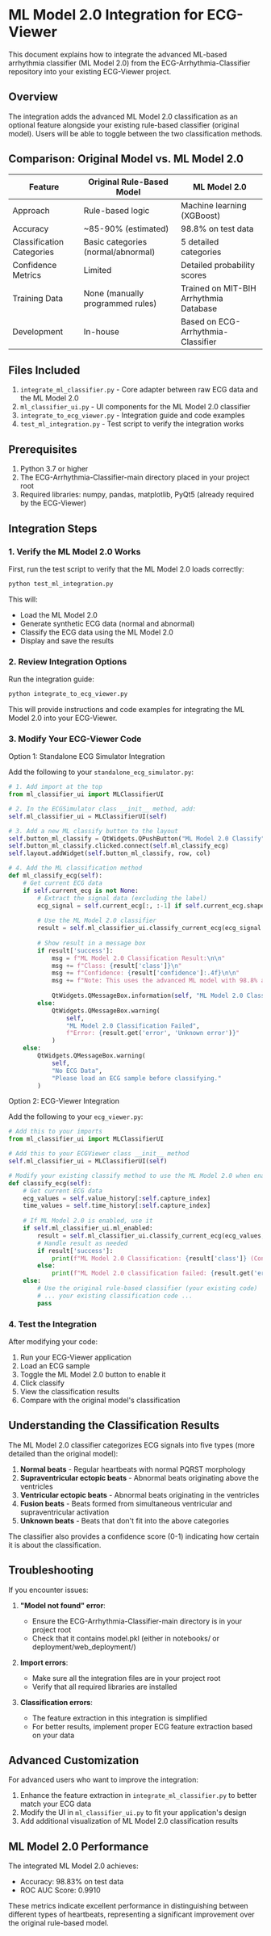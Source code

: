 # ML Model 2.0 Integration for ECG-Viewer

This document explains how to integrate the advanced ML-based arrhythmia classifier (ML Model 2.0) from the ECG-Arrhythmia-Classifier repository into your existing ECG-Viewer project.

## Overview

The integration adds the advanced ML Model 2.0 classification as an optional feature alongside your existing rule-based classifier (original model). Users will be able to toggle between the two classification methods.

## Comparison: Original Model vs. ML Model 2.0

| Feature | Original Rule-Based Model | ML Model 2.0 |
|---------|---------------------------|--------------|
| Approach | Rule-based logic | Machine learning (XGBoost) |
| Accuracy | ~85-90% (estimated) | 98.8% on test data |
| Classification Categories | Basic categories (normal/abnormal) | 5 detailed categories |
| Confidence Metrics | Limited | Detailed probability scores |
| Training Data | None (manually programmed rules) | Trained on MIT-BIH Arrhythmia Database |
| Development | In-house | Based on ECG-Arrhythmia-Classifier |

## Files Included

1. `integrate_ml_classifier.py` - Core adapter between raw ECG data and the ML Model 2.0
2. `ml_classifier_ui.py` - UI components for the ML Model 2.0 classifier
3. `integrate_to_ecg_viewer.py` - Integration guide and code examples
4. `test_ml_integration.py` - Test script to verify the integration works

## Prerequisites

1. Python 3.7 or higher
2. The ECG-Arrhythmia-Classifier-main directory placed in your project root
3. Required libraries: numpy, pandas, matplotlib, PyQt5 (already required by the ECG-Viewer)

## Integration Steps

### 1. Verify the ML Model 2.0 Works

First, run the test script to verify that the ML Model 2.0 loads correctly:

```bash
python test_ml_integration.py
```

This will:
- Load the ML Model 2.0
- Generate synthetic ECG data (normal and abnormal)
- Classify the ECG data using the ML Model 2.0
- Display and save the results

### 2. Review Integration Options

Run the integration guide:

```bash
python integrate_to_ecg_viewer.py
```

This will provide instructions and code examples for integrating the ML Model 2.0 into your ECG-Viewer.

### 3. Modify Your ECG-Viewer Code

Option 1: Standalone ECG Simulator Integration

Add the following to your `standalone_ecg_simulator.py`:

```python
# 1. Add import at the top
from ml_classifier_ui import MLClassifierUI

# 2. In the ECGSimulator class __init__ method, add:
self.ml_classifier_ui = MLClassifierUI(self)

# 3. Add a new ML classify button to the layout
self.button_ml_classify = QtWidgets.QPushButton("ML Model 2.0 Classify")
self.button_ml_classify.clicked.connect(self.ml_classify_ecg)
self.layout.addWidget(self.button_ml_classify, row, col)

# 4. Add the ML classification method
def ml_classify_ecg(self):
    # Get current ECG data
    if self.current_ecg is not None:
        # Extract the signal data (excluding the label)
        ecg_signal = self.current_ecg[:, :-1] if self.current_ecg.shape[1] > 1 else self.current_ecg
        
        # Use the ML Model 2.0 classifier
        result = self.ml_classifier_ui.classify_current_ecg(ecg_signal.flatten())
        
        # Show result in a message box
        if result['success']:
            msg = f"ML Model 2.0 Classification Result:\n\n"
            msg += f"Class: {result['class']}\n"
            msg += f"Confidence: {result['confidence']:.4f}\n\n"
            msg += f"Note: This uses the advanced ML model with 98.8% accuracy"
            
            QtWidgets.QMessageBox.information(self, "ML Model 2.0 Classification", msg)
        else:
            QtWidgets.QMessageBox.warning(
                self, 
                "ML Model 2.0 Classification Failed", 
                f"Error: {result.get('error', 'Unknown error')}"
            )
    else:
        QtWidgets.QMessageBox.warning(
            self, 
            "No ECG Data", 
            "Please load an ECG sample before classifying."
        )
```

Option 2: ECG-Viewer Integration

Add the following to your `ecg_viewer.py`:

```python
# Add this to your imports
from ml_classifier_ui import MLClassifierUI

# Add this to your ECGViewer class __init__ method
self.ml_classifier_ui = MLClassifierUI(self)

# Modify your existing classify method to use the ML Model 2.0 when enabled
def classify_ecg(self):
    # Get current ECG data
    ecg_values = self.value_history[:self.capture_index]
    time_values = self.time_history[:self.capture_index]
    
    # If ML Model 2.0 is enabled, use it
    if self.ml_classifier_ui.ml_enabled:
        result = self.ml_classifier_ui.classify_current_ecg(ecg_values, time_values)
        # Handle result as needed
        if result['success']:
            print(f"ML Model 2.0 Classification: {result['class']} (Confidence: {result['confidence']:.2f})")
        else:
            print(f"ML Model 2.0 classification failed: {result.get('error', 'Unknown error')}")
    else:
        # Use the original rule-based classifier (your existing code)
        # ... your existing classification code ...
        pass
```

### 4. Test the Integration

After modifying your code:

1. Run your ECG-Viewer application
2. Load an ECG sample
3. Toggle the ML Model 2.0 button to enable it
4. Click classify
5. View the classification results
6. Compare with the original model's classification

## Understanding the Classification Results

The ML Model 2.0 classifier categorizes ECG signals into five types (more detailed than the original model):

1. **Normal beats** - Regular heartbeats with normal PQRST morphology
2. **Supraventricular ectopic beats** - Abnormal beats originating above the ventricles
3. **Ventricular ectopic beats** - Abnormal beats originating in the ventricles
4. **Fusion beats** - Beats formed from simultaneous ventricular and supraventricular activation
5. **Unknown beats** - Beats that don't fit into the above categories

The classifier also provides a confidence score (0-1) indicating how certain it is about the classification.

## Troubleshooting

If you encounter issues:

1. **"Model not found" error**: 
   - Ensure the ECG-Arrhythmia-Classifier-main directory is in your project root
   - Check that it contains model.pkl (either in notebooks/ or deployment/web_deployment/)

2. **Import errors**:
   - Make sure all the integration files are in your project root
   - Verify that all required libraries are installed

3. **Classification errors**:
   - The feature extraction in this integration is simplified
   - For better results, implement proper ECG feature extraction based on your data

## Advanced Customization

For advanced users who want to improve the integration:

1. Enhance the feature extraction in `integrate_ml_classifier.py` to better match your ECG data
2. Modify the UI in `ml_classifier_ui.py` to fit your application's design
3. Add additional visualization of ML Model 2.0 classification results

## ML Model 2.0 Performance

The integrated ML Model 2.0 achieves:
- Accuracy: 98.83% on test data
- ROC AUC Score: 0.9910

These metrics indicate excellent performance in distinguishing between different types of heartbeats, representing a significant improvement over the original rule-based model. 